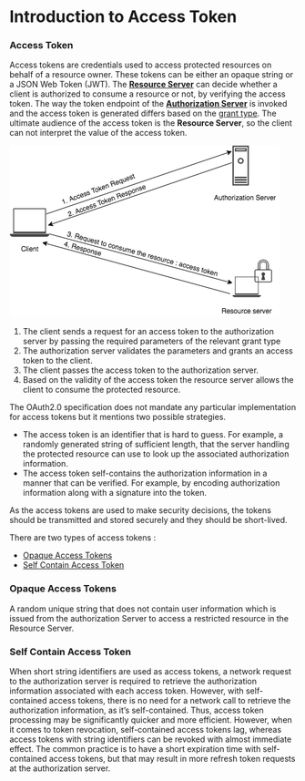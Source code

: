 # Introduction to Access Token

### Access Token
Access tokens are credentials used to access protected resources on behalf of a resource owner. These tokens can be 
either an opaque string or a JSON Web Token (JWT). The [**Resource Server**](insertlink) can decide whether a client is authorized to 
consume a resource or not, by verifying the access token. The way the token endpoint of the [**Authorization Server**](insertlink) is 
invoked and the access token is generated differs based on the [grant type](insertlink). The ultimate audience of the access 
token is the **Resource Server**,  so the client can not interpret the value of the access token.

![access-token](../../assets/img/concepts/access-token.png)

1. The client sends a request for an access token to the authorization server by passing the required parameters of the 
   relevant grant type
2. The authorization server validates the parameters and grants an access token to the client.
3. The client passes the access token to the authorization server.
4. Based on the validity of the access token the resource server allows the client to consume the protected resource.


The OAuth2.0 specification does not mandate any particular implementation for access tokens but it mentions two possible
strategies.

- The access token is an identifier that is hard to guess. For example, a randomly generated string of sufficient length,
  that the server handling the protected resource can use to look up the associated authorization information.
- The access token self-contains the authorization information in a manner that can be verified. For example, by 
  encoding authorization information along with a signature into the token.
  
 As the access tokens are used to make security decisions, the tokens should be transmitted and stored securely and 
 they should be short-lived. 
  
  There are two types of access tokens :
  
- [Opaque Access Tokens](#opaque-access-tokens)
- [Self Contain Access Token](#self-contain-access-token)
    
### Opaque Access Tokens
  A random unique string that does not contain user information which is issued from the authorization Server to access 
  a restricted resource in the Resource Server.
  
### Self Contain Access Token
  When short string identifiers are used as access tokens, a network request to the authorization server is required to 
  retrieve the authorization information associated with each access token. However, with self-contained access tokens, there
  is no need for a network call to retrieve the authorization information, as it’s self-contained. Thus, access token 
  processing may be significantly quicker and more efficient. However, when it comes to token revocation, self-contained 
  access tokens lag, whereas access tokens with string identifiers can be revoked with almost immediate effect. The 
  common practice is to have a short expiration time with self-contained access tokens, but that may result in more 
  refresh token requests at the authorization server.

